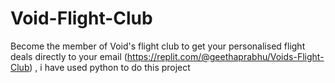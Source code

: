 # Void-Flight-Club
Become the member of Void's flight club to get your personalised flight deals directly to your email (https://replit.com/@geethaprabhu/Voids-Flight-Club) , i have used python to do this project 
